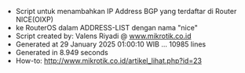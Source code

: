 - Script untuk menambahkan IP Address BGP yang terdaftar di Router NICE(OIXP)
- ke RouterOS dalam ADDRESS-LIST dengan nama "nice"
- Script created by: Valens Riyadi @ www.mikrotik.co.id
- Generated at 29 January 2025 01:00:10 WIB ... 10985 lines
- Generated in 8.949 seconds
- How-to: http://www.mikrotik.co.id/artikel_lihat.php?id=23
